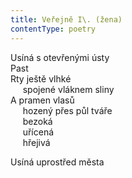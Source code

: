 ```yaml
---
title: Veřejně I\. (žena)
contentType: poetry
---
```


<section>

Usíná s otevřenými ústy  
Past  
Rty ještě vlhké  
     spojené vláknem sliny  
A pramen vlasů  
     hozený přes půl tváře  
     bezoká  
     uřícená  
     hřejivá

Usíná uprostřed města

</section>
